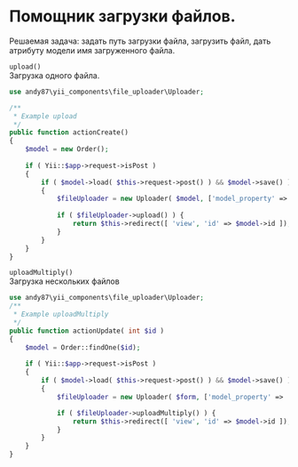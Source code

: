 

# Помощник загрузки файлов.

Решаемая задача: задать путь загрузки файла, загрузить файл, дать атрибуту модели имя загруженного файла. 



`upload()`  
Загрузка одного файла.

```php
use andy87\yii_components\file_uploader\Uploader;

/**
 * Example upload
 */
public function actionCreate()
{
    $model = new Order();
      
    if ( Yii::$app->request->isPost )
    {
        if ( $model->load( $this->request->post() ) && $model->save() )
        {
            $fileUploader = new Uploader( $model, ['model_property' => 'model_attr_key'], '/path/to/upload' );
        
            if ( $fileUploader->upload() ) {
                return $this->redirect([ 'view', 'id' => $model->id ]);
            }
        }
    }
}

```

`uploadMultiply()`  
Загрузка нескольких файлов

```php
use andy87\yii_components\file_uploader\Uploader;
/**
 * Example uploadMultiply
 */
public function actionUpdate( int $id )
{
    $model = Order::findOne($id);
      
    if ( Yii::$app->request->isPost )
    {
        if ( $model->load( $this->request->post() ) && $model->save() )
        {
            $fileUploader = new Uploader( $form, ['model_property' => 'model_attr_key'], '/path/to/upload' );

            if ( $fileUploader->uploadMultiply() ) {
                return $this->redirect([ 'view', 'id' => $model->id ]);
            }
        }
    }
}
```
